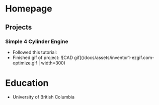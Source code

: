 # Homepage

## Projects
### Simple 4 Cylinder Engine
- Followed this tutorial: 
- Finished gif of project: ![CAD gif](/docs/assets/inventor1-ezgif.com-optimize.gif | width=300)

# Education
- University of British Columbia
